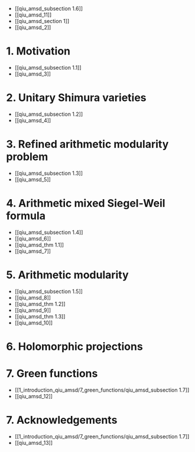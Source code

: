 - [[qiu_amsd_subsection 1.6]]
- [[qiu_amsd_11]]
- [[qiu_amsd_section 1]]
- [[qiu_amsd_2]]
# 1. Motivation
- [[qiu_amsd_subsection 1.1]]
- [[qiu_amsd_3]]


# 2. Unitary Shimura varieties
- [[qiu_amsd_subsection 1.2]]
- [[qiu_amsd_4]]


# 3. Refined arithmetic modularity  problem
- [[qiu_amsd_subsection 1.3]]
- [[qiu_amsd_5]]


# 4. Arithmetic mixed Siegel-Weil formula
- [[qiu_amsd_subsection 1.4]]
- [[qiu_amsd_6]]
- [[qiu_amsd_thm 1.1]]
- [[qiu_amsd_7]]


# 5. Arithmetic modularity
- [[qiu_amsd_subsection 1.5]]
- [[qiu_amsd_8]]
- [[qiu_amsd_thm 1.2]]
- [[qiu_amsd_9]]
- [[qiu_amsd_thm 1.3]]
- [[qiu_amsd_10]]


# 6. Holomorphic projections 


# 7. Green functions
- [[1_introduction_qiu_amsd/7_green_functions/qiu_amsd_subsection 1.7]]
- [[qiu_amsd_12]]


# 7. Acknowledgements
- [[1_introduction_qiu_amsd/7_green_functions/qiu_amsd_subsection 1.7]]
- [[qiu_amsd_13]]


